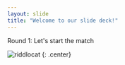 ```yaml
---
layout: slide
title: "Welcome to our slide deck!"
---
```


Round 1: Let's start the match

![riddlocat](https://octodex.github.com/images/riddlocat.png)
{: .center}
